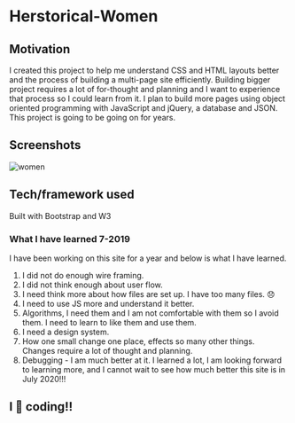 # Herstorical-Women

## Motivation
I created this project to help me understand CSS and HTML layouts better and the process of building a multi-page site efficiently. Building bigger project requires a lot of for-thought and planning and I want to experience that process so I could learn from it. I plan to build more pages using object oriented programming with JavaScript and jQuery, a database and JSON. This project is going to be going on for years.  

## Screenshots
![women](https://user-images.githubusercontent.com/19499494/43746954-1224a536-99b5-11e8-83fd-72ae85f397dc.png)

## Tech/framework used
Built with Bootstrap and W3

### What I have learned 7-2019
I have been working on this site for a year and below is what I have learned.
  1. I did not do enough wire framing.
  2. I did not think enough about user flow.
  3. I need think more about how files are set up. I have too many files. 😞
  4. I need to use JS more and understand it better.
  5. Algorithms, I need them and I am not comfortable with them so I avoid them. I need to learn to like them and use them.
  6. I need a design system.
  7. How one small change one place, effects so many other things. Changes require a lot of thought and planning.
  8. Debugging - I am much better at it.
I learned a lot, I am looking forward to learning more, and I cannot wait to see how much better this site is in July 2020!!!

## I 💜 coding‼️

